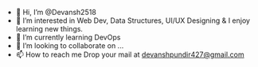- 👋 Hi, I’m @Devansh2518
- 👀 I’m interested in Web Dev, Data Structures, UI/UX Designing & I enjoy learning new things.
- 🌱 I’m currently learning DevOps
- 💞️ I’m looking to collaborate on ...
- 📫 How to reach me Drop your mail at devanshpundir427@gmail.com

<!---
Devansh2518/Devansh2518 is a ✨ special ✨ repository because its `README.md` (this file) appears on your GitHub profile.
You can click the Preview link to take a look at your changes.
--->
